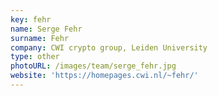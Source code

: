 ```yaml
---
key: fehr
name: Serge Fehr
surname: Fehr
company: CWI crypto group, Leiden University
type: other
photoURL: /images/team/serge_fehr.jpg
website: 'https://homepages.cwi.nl/~fehr/'
---
```

